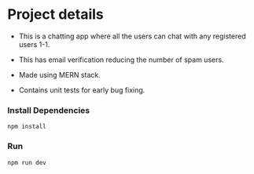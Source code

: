 # Project details

- This is a chatting app where all the users can chat with any registered users 1-1.

- This has email verification reducing the number of spam users.

- Made using MERN stack.

- Contains unit tests for early bug fixing.

### Install Dependencies

```
npm install
```

### Run

```
npm run dev
```
